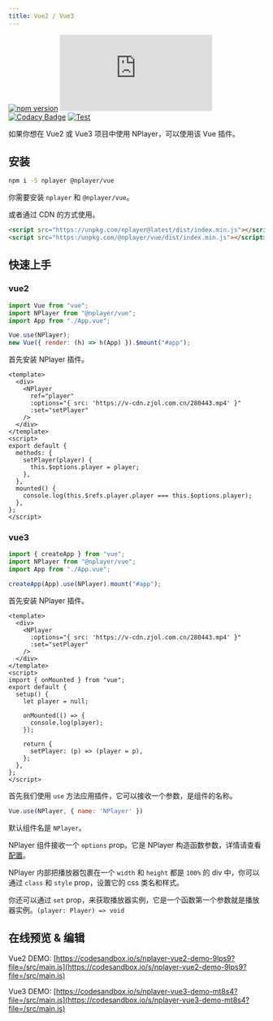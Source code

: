 ```yaml
---
title: Vue2 / Vue3
---
```


[![npm version](https://img.shields.io/npm/v/nplayer?logo=npm)](https://github.com/woopen/nplayer) 
[![gzip size](https://badge-size.herokuapp.com/woopen/nplayer/main/packages/nplayer-vue/dist/index.min.js?compression=gzip)](https:/unpkg.com/@nplayer/vue/dist/index.min.js) 
[![Codacy Badge](https://app.codacy.com/project/badge/Grade/08e3f1086b5748aaa745ca655ecd1c6a)](https://www.codacy.com/gh/woopen/nplayer/dashboard?utm_source=github.com&amp;utm_medium=referral&amp;utm_content=woopen/nplayer&amp;utm_campaign=Badge_Grade) 
[![Test](https://github.com/woopen/nplayer/actions/workflows/test.yml/badge.svg?branch=main)](https://github.com/woopen/nplayer/actions/workflows/test.yml) 

如果你想在 Vue2 或 Vue3 项目中使用 NPlayer，可以使用该 Vue 插件。

## 安装

```bash
npm i -S nplayer @nplayer/vue
```

你需要安装 `nplayer` 和 `@nplayer/vue`。

或者通过 CDN 的方式使用。

```html
<script src="https://unpkg.com/nplayer@latest/dist/index.min.js"></script>
<script src="https:/unpkg.com/@nplayer/vue/dist/index.min.js"></script>
```

## 快速上手

### vue2

```js
import Vue from "vue";
import NPlayer from "@nplayer/vue";
import App from "./App.vue";

Vue.use(NPlayer);
new Vue({ render: (h) => h(App) }).$mount("#app");
```

首先安装 NPlayer 插件。

```vue
<template>
  <div>
    <NPlayer
      ref="player"
      :options="{ src: 'https://v-cdn.zjol.com.cn/280443.mp4' }"
      :set="setPlayer"
    />
  </div>
</template>
<script>
export default {
  methods: {
    setPlayer(player) {
      this.$options.player = player;
    },
  },
  mounted() {
    console.log(this.$refs.player.player === this.$options.player);
  },
};
</script>
```

### vue3

```js
import { createApp } from "vue";
import NPlayer from "@nplayer/vue";
import App from "./App.vue";

createApp(App).use(NPlayer).mount("#app");
```

首先安装 NPlayer 插件。

```vue
<template>
  <div>
    <NPlayer
      :options="{ src: 'https://v-cdn.zjol.com.cn/280443.mp4' }"
      :set="setPlayer"
    />
  </div>
</template>
<script>
import { onMounted } from "vue";
export default {
  setup() {
    let player = null;

    onMounted(() => {
      console.log(player);
    });

    return {
      setPlayer: (p) => (player = p),
    };
  },
};
</script>
```

首先我们使用 `use` 方法应用插件，它可以接收一个参数，是组件的名称。

```js
Vue.use(NPlayer, { name: 'NPlayer' })
```

默认组件名是 `NPlayer`。

NPlayer 组件接收一个 `options` prop。它是 NPlayer 构造函数参数，详情请查看 [配置](api/config.md)。

NPlayer 内部把播放器包裹在一个 `width` 和 `height` 都是 `100%` 的 div 中，你可以通过 `class` 和 `style` prop，设置它的 css 类名和样式。

你还可以通过 `set` prop，来获取播放器实例，它是一个函数第一个参数就是播放器实例。`(player: Player) => void`

## 在线预览 & 编辑

Vue2 DEMO: [https://codesandbox.io/s/nplayer-vue2-demo-9lps9?file=/src/main.js](https://codesandbox.io/s/nplayer-vue2-demo-9lps9?file=/src/main.js)

Vue3 DEMO: [https://codesandbox.io/s/nplayer-vue3-demo-mt8s4?file=/src/main.js](https://codesandbox.io/s/nplayer-vue3-demo-mt8s4?file=/src/main.js)
